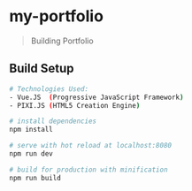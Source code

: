 # my-portfolio

> Building Portfolio

## Build Setup

```bash
# Technologies Used:
- Vue.JS  (Progressive JavaScript Framework)
- PIXI.JS (HTML5 Creation Engine)
```

```bash
# install dependencies
npm install

# serve with hot reload at localhost:8080
npm run dev

# build for production with minification
npm run build
```

